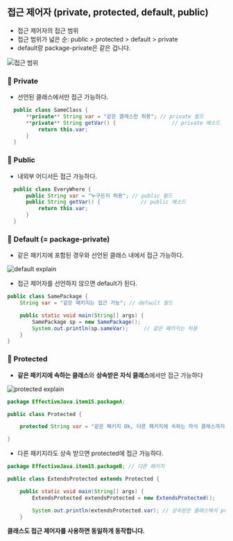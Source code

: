 
## 접근 제어자 (private, protected, default, public)

- 접근 제어자의 접근 범위
- 접근 범위가 넓은 순: public > protected > default > private
- default랑 package-private은 같은 겁니다.

![접근 범위](image/접근제어자비교.PNG)

### 🤫 Private
        
- 선언된 클래스에서만 접근 가능하다.
        
```java
  public class SameClass {
      **private** String var = "같은 클래스만 허용"; // private 필드
      **private** String getVar() {                  // private 메소드
          return this.var;
      }
  }
```
        
### 📢 Public

- 내외부 어디서든 접근 가능하다.

```java
  public class EveryWhere {
      public String var = "누구든지 허용"; // public 필드
      public String getVar() {             // public 메소드
          return this.var;
      }
  }
```

### 🍰 Default (= package-private)

- 같은 패키지에 포함된 경우와 선언된 클래스 내에서 접근 가능하다.

![default explain](http://www.tcpschool.com/lectures/img_java_access_default.png)

- 접근 제어자를 선언하지 않으면 default가 된다.

```java
public class SamePackage {
    String var = "같은 패키지는 접근 가능"; // default 필드

    public static void main(String[] args) {
        SamePackage sp = new SamePackage();
        System.out.println(sp.sameVar);     // 같은 패키지는 허용
    }
}
```

### 🥽 Protected

- **같은 패키지에 속하는 클래스**와 **상속받은 자식 클래스**에서만 접근 가능하다

![protected explain](http://www.tcpschool.com/lectures/img_java_access_protected.png)

```java
package EffectiveJava.item15.packageA;

public class Protected {

    protected String var = "같은 패키지 Ok, 다른 패키지에 속하는 자식 클래스까지 허용";

}
```

- 다른 패키지라도 상속 받으면 protected에 접근 가능하다.

```java
package EffectiveJava.item15.packageB; // 다른 패키지

public class ExtendsProtected extends Protected {

    public static void main(String[] args) {
        ExtendsProtected extendsProtected = new ExtendsProtected();

        System.out.println(extendsProtected.var); // 상속받은 클래스에서 protected 접근 가능
    }
```

**클래스도 접근 제어자를 사용하면 동일하게 동작합니다.**


